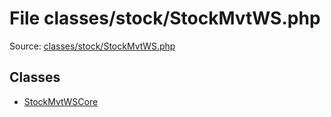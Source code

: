 File classes/stock/StockMvtWS.php
=========
Source: [classes/stock/StockMvtWS.php](https://github.com/PrestaShop/PrestaShop/blob/1.6.1.1/classes/stock/StockMvtWS.php)


Classes
-------

* [StockMvtWSCore](class.StockMvtWSCore)

